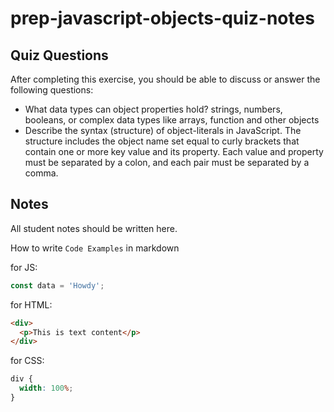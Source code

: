 # prep-javascript-objects-quiz-notes

## Quiz Questions

After completing this exercise, you should be able to discuss or answer the following questions:

- What data types can object properties hold?
  strings, numbers, booleans, or complex data types like arrays, function and other objects
- Describe the syntax (structure) of object-literals in JavaScript.
  The structure includes the object name set equal to curly brackets that contain one or more key value and its property. Each value and property must be separated by a colon, and each pair must be separated by a comma.

## Notes

All student notes should be written here.

How to write `Code Examples` in markdown

for JS:

```javascript
const data = 'Howdy';
```

for HTML:

```html
<div>
  <p>This is text content</p>
</div>
```

for CSS:

```css
div {
  width: 100%;
}
```

